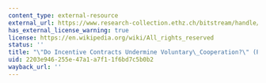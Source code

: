 ```yaml
---
content_type: external-resource
external_url: https://www.research-collection.ethz.ch/bitstream/handle/20.500.11850/146576/eth-25538-01.pdf
has_external_license_warning: true
license: https://en.wikipedia.org/wiki/All_rights_reserved
status: ''
title: "\"Do Incentive Contracts Undermine Voluntary\_Cooperation?\" (PDF)"
uid: 2203e946-255e-47a1-a7f1-1f6bd7c5b0b2
wayback_url: ''
---
```

